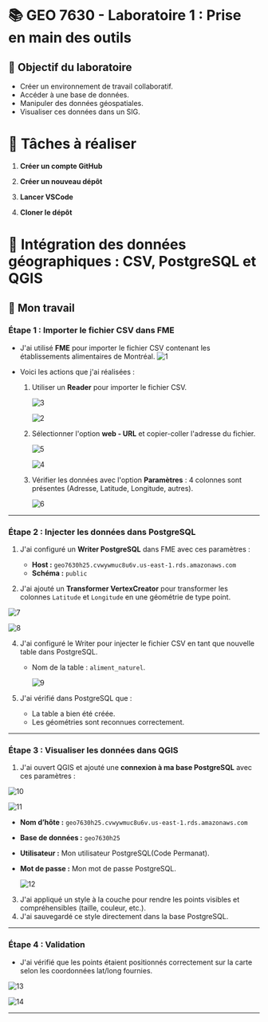 # 📚 GEO 7630 - Laboratoire 1 : Prise en main des outils

## 🎯 Objectif du laboratoire
- Créer un environnement de travail collaboratif.
- Accéder à une base de données.
- Manipuler des données géospatiales.
- Visualiser ces données dans un SIG.
# 📝 Tâches à réaliser

1. **Créer un compte GitHub**

2. **Créer un nouveau dépôt**

3. **Lancer VSCode**

4. **Cloner le dépôt**

# 🚀 Intégration des données géographiques : CSV, PostgreSQL et QGIS

## 📝 Mon travail

### Étape 1 : Importer le fichier CSV dans FME
- J'ai utilisé **FME** pour importer le fichier CSV contenant les établissements alimentaires de Montréal.
  ![1](https://github.com/user-attachments/assets/bc458423-a810-46a0-bb2f-3e3a075bcd05)

- Voici les actions que j'ai réalisées :
  1. Utiliser un **Reader** pour importer le fichier CSV.

  
     ![3](https://github.com/user-attachments/assets/84adc449-4abd-4b40-912f-f259def092cc)

  
     ![2](https://github.com/user-attachments/assets/07092fb6-7ff8-403f-940b-7e5ca1a0df11)

  3. Sélectionner l'option **web - URL** et copier-coller l'adresse du fichier.

  
     ![5](https://github.com/user-attachments/assets/288818ad-7f5c-4e13-b363-097541f7a4c1)
 
     
     ![4](https://github.com/user-attachments/assets/c5a2d22f-a477-434c-8496-dbfcaf457f17)

  5. Vérifier les données avec l'option **Paramètres** : 4 colonnes sont présentes (Adresse, Latitude, Longitude, autres).
 
     
     ![6](https://github.com/user-attachments/assets/634ad264-4a19-4691-9cb8-25f0edb672c2)


---

### Étape 2 : Injecter les données dans PostgreSQL
1. J'ai configuré un **Writer PostgreSQL** dans FME avec ces paramètres :
   - **Host :** `geo7630h25.cvwywmuc8u6v.us-east-1.rds.amazonaws.com`
   - **Schéma :** `public`
     
2. J'ai ajouté un **Transformer VertexCreator** pour transformer les colonnes `Latitude` et `Longitude` en une géométrie de type point.


![7](https://github.com/user-attachments/assets/482f0335-ef45-4974-94f4-1f289ef78542)



![8](https://github.com/user-attachments/assets/b02fbac4-ac59-4454-a328-1b97815f408d)



   
4. J'ai configuré le Writer pour injecter le fichier CSV en tant que nouvelle table dans PostgreSQL.  
   - Nom de la table : `aliment_naturel`.

     ![9](https://github.com/user-attachments/assets/aba9cd1c-e667-481c-ab18-273aa5018a99)

     

5. J'ai vérifié dans PostgreSQL que :
   - La table a bien été créée.
   - Les géométries sont reconnues correctement.

---

### Étape 3 : Visualiser les données dans QGIS
1. J'ai ouvert QGIS et ajouté une **connexion à ma base PostgreSQL** avec ces paramètres :

![10](https://github.com/user-attachments/assets/3aa463b6-46e1-4df8-a978-1c8dd70cbc8e)



![11](https://github.com/user-attachments/assets/0c76baac-11cf-4473-8c63-02bd71513ec3)



   - **Nom d’hôte :** `geo7630h25.cvwywmuc8u6v.us-east-1.rds.amazonaws.com`
   - **Base de données :** `geo7630h25`
   - **Utilisateur :** Mon utilisateur PostgreSQL(Code Permanat).
   - **Mot de passe :** Mon mot de passe PostgreSQL.

     ![12](https://github.com/user-attachments/assets/bf8da084-85d0-4795-bd42-cacdfc71dc2f)

     

3. J'ai appliqué un style à la couche pour rendre les points visibles et compréhensibles (taille, couleur, etc.).
4. J'ai sauvegardé ce style directement dans la base PostgreSQL.

---

### Étape 4 : Validation
- J'ai vérifié que les points étaient positionnés correctement sur la carte selon les coordonnées lat/long fournies.

  
![13](https://github.com/user-attachments/assets/e7805dfa-ed93-47c2-9db8-955d054de1d8)



![14](https://github.com/user-attachments/assets/8467626a-661b-45b4-8166-3eebc333872c)


---



